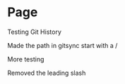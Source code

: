 # Page

Testing Git History

Made the path in gitsync start with a /

More testing

Removed the leading slash
